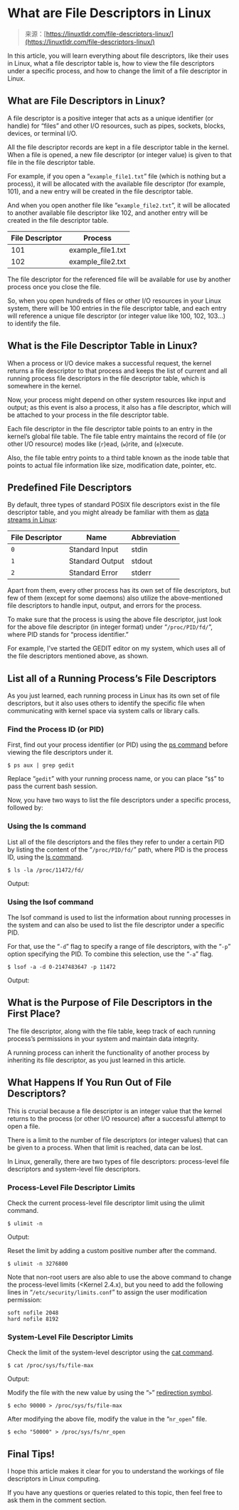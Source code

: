 <!--yml
category: 未分类
date: 2024-05-27 14:44:10
-->

# What are File Descriptors in Linux

> 来源：[https://linuxtldr.com/file-descriptors-linux/](https://linuxtldr.com/file-descriptors-linux/)

In this article, you will learn everything about file descriptors, like their uses in Linux, what a file descriptor table is, how to view the file descriptors under a specific process, and how to change the limit of a file descriptor in Linux.

 ## What are File Descriptors in Linux?

A file descriptor is a positive integer that acts as a unique identifier (or handle) for “files” and other I/O resources, such as pipes, sockets, blocks, devices, or terminal I/O.

 All the file descriptor records are kept in a file descriptor table in the kernel. When a file is opened, a new file descriptor (or integer value) is given to that file in the file descriptor table.

 For example, if you open a “`example_file1.txt`” file (which is nothing but a process), it will be allocated with the available file descriptor (for example, 101), and a new entry will be created in the file descriptor table.

 And when you open another file like “`example_file2.txt`“, it will be allocated to another available file descriptor like 102, and another entry will be created in the file descriptor table.

| File Descriptor | Process |
| --- | --- |
| 101 | example_file1.txt |
| 102 | example_file2.txt |

The file descriptor for the referenced file will be available for use by another process once you close the file.

 So, when you open hundreds of files or other I/O resources in your Linux system, there will be 100 entries in the file descriptor table, and each entry will reference a unique file descriptor (or integer value like 100, 102, 103…) to identify the file.

## What is the File Descriptor Table in Linux?

When a process or I/O device makes a successful request, the kernel returns a file descriptor to that process and keeps the list of current and all running process file descriptors in the file descriptor table, which is somewhere in the kernel.

 Now, your process might depend on other system resources like input and output; as this event is also a process, it also has a file descriptor, which will be attached to your process in the file descriptor table.

 Each file descriptor in the file descriptor table points to an entry in the kernel’s global file table. The file table entry maintains the record of file (or other I/O resource) modes like (`r`)ead, (`w`)rite, and (`e`)xecute.

Also, the file table entry points to a third table known as the inode table that points to actual file information like size, modification date, pointer, etc.

 ## Predefined File Descriptors

By default, three types of standard POSIX file descriptors exist in the file descriptor table, and you might already be familiar with them as [data streams in Linux](https://linuxtldr.com/understanding-streams-in-linux/):

 | File Descriptor | Name | Abbreviation |
| --- | --- | --- |
| `0` | Standard Input | stdin |
| `1` | Standard Output | stdout |
| `2` | Standard Error | stderr |

Apart from them, every other process has its own set of file descriptors, but few of them (except for some daemons) also utilize the above-mentioned file descriptors to handle input, output, and errors for the process.

To make sure that the process is using the above file descriptor, just look for the above file descriptor (in integer format) under “`/proc/PID/fd/`“, where PID stands for “process identifier.”

 For example, I’ve started the GEDIT editor on my system, which uses all of the file descriptors mentioned above, as shown.

## List all of a Running Process’s File Descriptors

As you just learned, each running process in Linux has its own set of file descriptors, but it also uses others to identify the specific file when communicating with kernel space via system calls or library calls.

### Find the Process ID (or PID)

First, find out your process identifier (or PID) using the [ps command](https://linuxtldr.com/ps-command/) before viewing the file descriptors under it.

 ```
$ ps aux | grep gedit
```

Replace “`gedit`” with your running process name, or you can place “`$$`” to pass the current bash session.

Now, you have two ways to list the file descriptors under a specific process, followed by:

### Using the ls command

List all of the file descriptors and the files they refer to under a certain PID by listing the content of the “`/proc/PID/fd/`” path, where PID is the process ID, using the [ls command](https://linuxtldr.com/ls-command/).

 ```
$ ls -la /proc/11472/fd/
```

Output:

### Using the lsof command

The lsof command is used to list the information about running processes in the system and can also be used to list the file descriptor under a specific PID.

 For that, use the “`-d`” flag to specify a range of file descriptors, with the “`-p`” option specifying the PID. To combine this selection, use the “`-a`” flag.

```
$ lsof -a -d 0-2147483647 -p 11472
```

Output:

## What is the Purpose of File Descriptors in the First Place?

The file descriptor, along with the file table, keep track of each running process’s permissions in your system and maintain data integrity.

 A running process can inherit the functionality of another process by inheriting its file descriptor, as you just learned in this article.

## **What Happens If You Run Out of File Descriptors?**

This is crucial because a file descriptor is an integer value that the kernel returns to the process (or other I/O resource) after a successful attempt to open a file.

There is a limit to the number of file descriptors (or integer values) that can be given to a process. When that limit is reached, data can be lost.

 In Linux, generally, there are two types of file descriptors: process-level file descriptors and system-level file descriptors.

### Process-Level File Descriptor Limits

Check the current process-level file descriptor limit using the ulimit command.

 ```
$ ulimit -n
```

Output:

 Reset the limit by adding a custom positive number after the command.

```
$ ulimit -n 3276800
```

Note that non-root users are also able to use the above command to change the process-level limits (<Kernel 2.4.x), but you need to add the following lines in “`/etc/security/limits.conf`” to assign the user modification permission:

 ```
soft nofile 2048
hard nofile 8192
```

### System-Level File Descriptor Limits

Check the limit of the system-level descriptor using the [cat command](https://linuxtldr.com/cat-command/).

 ```
$ cat /proc/sys/fs/file-max
```

Output:

Modify the file with the new value by using the “`>`” [redirection symbol](https://linuxtldr.com/understanding-streams-in-linux/).

```
$ echo 90000 > /proc/sys/fs/file-max
```

After modifying the above file, modify the value in the “`nr_open`” file.

 ```
$ echo "50000" > /proc/sys/fs/nr_open
```

## Final Tips!

I hope this article makes it clear for you to understand the workings of file descriptors in Linux computing.

If you have any questions or queries related to this topic, then feel free to ask them in the comment section.